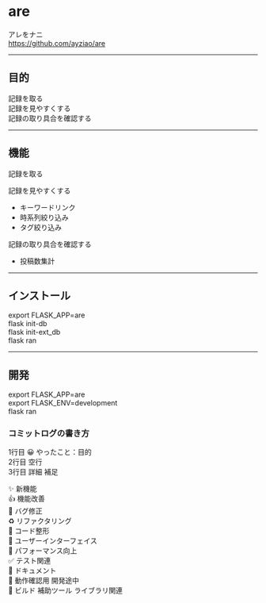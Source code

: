 # are
アレをナニ  
https://github.com/ayziao/are

---
## 目的
記録を取る  
記録を見やすくする  
記録の取り具合を確認する

---
## 機能
記録を取る

記録を見やすくする
* キーワードリンク
* 時系列絞り込み
* タグ絞り込み

記録の取り具合を確認する
* 投稿数集計

---
## インストール
export FLASK_APP=are  
flask init-db  
flask init-ext_db  
flask ran  

---
## 開発
export FLASK_APP=are  
export FLASK_ENV=development  
flask ran  

### コミットログの書き方
1行目 😀 やったこと：目的  
2行目 空行  
3行目 詳細 補足  

✨ 新機能  
👍 機能改善  
🐜 バグ修正  
♻️ リファクタリング  
🧹 コード整形  
🎨 ユーザーインターフェイス  
💪 パフォーマンス向上  
✅ テスト関連  
📜 ドキュメント  
🚧 動作確認用 開発途中  
🤖 ビルド 補助ツール ライブラリ関連  
